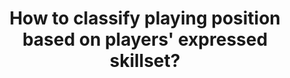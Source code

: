 ---
id: question-025
title: How to classify playing position based on players' expressed skillset?
theme: talent management
theme-sub-category: talent identification and career trajectory
task-solver-1: analyse playing strategies
data-question-type: descriptive
categorical-ordinal: categorical_ordinal
continuous-count: continuous_count
data-method-1: clustering
data-method-2: classification
data-method-3: linear discriminant analysis
expert-1: Sam Robertson
expert-2: Sam McIntosh
reference: https://www.tandfonline.com/doi/abs/10.1080/24748668.2018.1486116
reference-2: https://www.tandfonline.com/doi/full/10.1080/02640414.2017.1282621?src=recsys
sports: All team sports
---